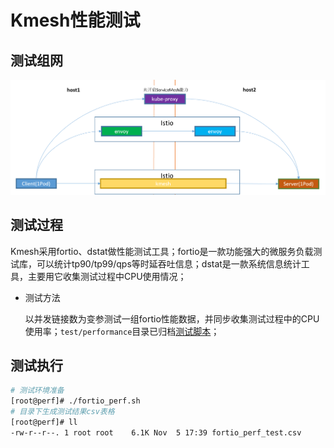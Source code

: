 # Kmesh性能测试

## 测试组网

![perf_network](../../docs/pics/perf_network.png)

## 测试过程

Kmesh采用fortio、dstat做性能测试工具；fortio是一款功能强大的微服务负载测试库，可以统计tp90/tp99/qps等时延吞吐信息；dstat是一款系统信息统计工具，主要用它收集测试过程中CPU使用情况；

- 测试方法

  以并发链接数为变参测试一组fortio性能数据，并同步收集测试过程中的CPU使用率；`test/performance`目录已归档[测试脚本](./test/performance/fortio_perf.sh)；

## 测试执行

```sh
# 测试环境准备
[root@perf]# ./fortio_perf.sh
# 目录下生成测试结果csv表格
[root@perf]# ll
-rw-r--r--. 1 root root    6.1K Nov  5 17:39 fortio_perf_test.csv
```

